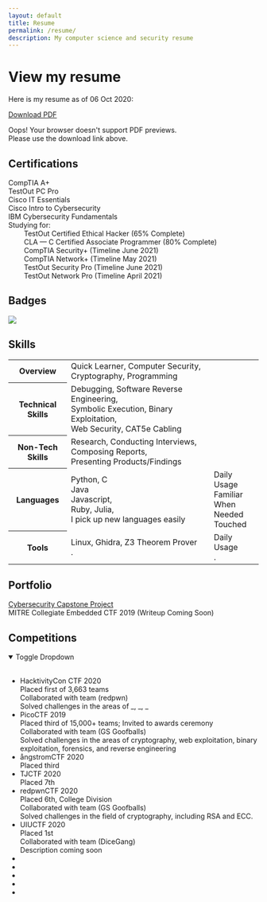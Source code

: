 ```yaml
---
layout: default
title: Resume
permalink: /resume/
description: My computer science and security resume
---
```


# View my resume

Here is my resume as of 06 Oct 2020:

[Download PDF](https://adrianself.me/assets/other/Resume_10062020.pdf)

<object data="/assets/other/Resume_10062020.pdf" type="application/pdf" height="850px" width="100%">
    Oops! Your browser doesn't support PDF previews.<br>
    Please use the download link above.
</object>

## Certifications

CompTIA A+\
TestOut PC Pro\
Cisco IT Essentials\
Cisco Intro to Cybersecurity\
IBM Cybersecurity Fundamentals\
Studying for:\
&nbsp;&nbsp;&nbsp;&nbsp;&nbsp;&nbsp;&nbsp; TestOut Certified Ethical Hacker (65% Complete)\
&nbsp;&nbsp;&nbsp;&nbsp;&nbsp;&nbsp;&nbsp; CLA &mdash; C Certified Associate Programmer (80% Complete)\
&nbsp;&nbsp;&nbsp;&nbsp;&nbsp;&nbsp;&nbsp; CompTIA Security+ (Timeline June 2021)\
&nbsp;&nbsp;&nbsp;&nbsp;&nbsp;&nbsp;&nbsp; CompTIA Network+ (Timeline May 2021)\
&nbsp;&nbsp;&nbsp;&nbsp;&nbsp;&nbsp;&nbsp; TestOut Security Pro (Timeline June 2021)\
&nbsp;&nbsp;&nbsp;&nbsp;&nbsp;&nbsp;&nbsp; TestOut Network Pro (Timeline April 2021)

## Badges
<a href="https://www.youracclaim.com/badges/0bbe53d5-c3f5-4a44-89db-56dd756db62e/public_url"><img src="https://aself3-files.adrianself.me/Images/comptia-a-ce-certification.png"></a>

## Skills
<table>
    <tr>
        <th>Overview</th>
        <td>Quick Learner, Computer Security, Cryptography, Programming</td>
    </tr>
    <tr>
		<th>Technical Skills</th>
        <td>
            Debugging, Software Reverse Engineering,
            <br>
            Symbolic Execution, Binary Exploitation,
            <br>
            Web Security, CAT5e Cabling
        </td>
    </tr>
    <tr>
		<th>Non-Tech Skills</th>
        <td>
            Research, Conducting Interviews, Composing Reports,
            <br>
            Presenting Products/Findings
        </td>
    </tr>
    <tr>
        <th>Languages</th>
        <td>
            Python, C
            <br>
            Java
            <br>
            Javascript,
            <br>
            Ruby, Julia,
            <br>
            I pick up new languages easily
        </td>
        <td>
            Daily Usage
            <br>
            Familiar
            <br>
            When Needed
            <br>
            Touched
        </td>
    </tr>
    <tr>
		<th>Tools</th>
        <td>
            Linux, Ghidra, Z3 Theorem Prover
            <br>
            .
        </td>
        <td>
            Daily Usage
            <br>
            .
        </td>
    </tr>
</table>

## Portfolio
[Cybersecurity Capstone Project](https://adrianself.me/portfolio/2020/10/15/senior-capstone.html)
<br>
MITRE Collegiate Embedded CTF 2019 (Writeup Coming Soon)


## Competitions

<details open>
<summary>Toggle Dropdown</summary>
<br>
    <ul>
        <li>HacktivityCon CTF 2020</li>
            <div>
                Placed first of 3,663 teams
                <br>
                Collaborated with team (redpwn)
                <br>
                Solved challenges in the areas of _, _, _
            </div>
        <li>PicoCTF 2019</li>
            <div>
                Placed third of 15,000+ teams; Invited to awards ceremony
                <br>
                Collaborated with team (GS Goofballs)
                <br>
                Solved challenges in the areas of cryptography, web exploitation, binary exploitation, forensics, and reverse engineering
            </div>
        <li>ångstromCTF 2020</li>
            <div>Placed third</div>
        <li>TJCTF 2020</li>
            <div>Placed 7th</div>
        <li>redpwnCTF 2020</li>
            <div>
                Placed 6th, College Division
                <br>
                Collaborated with team (GS Goofballs)
                <br>
                Solved challenges in the field of cryptography, including RSA and ECC.
            </div>
        <li>UIUCTF 2020
            <div>
                Placed 1st
                <br>
                Collaborated with team (DiceGang)
                <br>
                Description coming soon
            </div>
        </li>
        <li></li>
        <li></li>
        <li></li>
        <li></li>
        <li></li>
    </ul>
</details>

